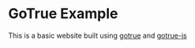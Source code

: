 # GoTrue Example

This is a basic website built using [gotrue](https://github.com/netlify/gotrue) and [gotrue-js](https://github.com/netlify/gotrue-js)


